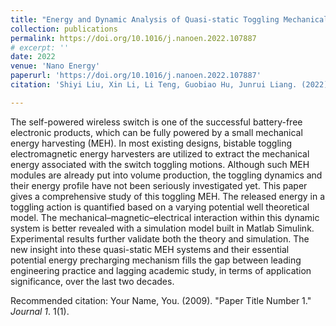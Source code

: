 ```yaml
---
title: "Energy and Dynamic Analysis of Quasi-static Toggling Mechanical Energy Harvester"
collection: publications
permalink: https://doi.org/10.1016/j.nanoen.2022.107887
# excerpt: ''
date: 2022
venue: 'Nano Energy'
paperurl: 'https://doi.org/10.1016/j.nanoen.2022.107887'
citation: 'Shiyi Liu, Xin Li, Li Teng, Guobiao Hu, Junrui Liang. (2022). &quot;Energy and Dynamic Analysis of Quasi-static Toggling Mechanical Energy Harvester.&quot; <i>Nano Energy</i>.'

---
```

The self-powered wireless switch is one of the successful battery-free electronic products, which can be fully powered by a small mechanical energy harvesting (MEH). In most existing designs, bistable toggling electromagnetic energy harvesters are utilized to extract the mechanical energy associated with the switch toggling motions. Although such MEH modules are already put into volume production, the toggling dynamics and their energy profile have not been seriously investigated yet. This paper gives a comprehensive study of this toggling MEH. The released energy in a toggling action is quantified based on a varying potential well theoretical model. The mechanical–magnetic–electrical interaction within this dynamic system is better revealed with a simulation model built in Matlab Simulink. Experimental results further validate both the theory and simulation. The new insight into these quasi-static MEH systems and their essential potential energy precharging mechanism fills the gap between leading engineering practice and lagging academic study, in terms of application significance, over the last two decades.

<!-- [Download paper here](https://doi.org/10.1016/j.nanoen.2022.107887) -->

Recommended citation: Your Name, You. (2009). "Paper Title Number 1." <i>Journal 1</i>. 1(1).
